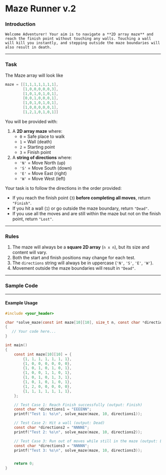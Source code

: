 # Maze Runner v.2


### Introduction
```
Welcome Adventurer! Your aim is to navigate a **2D array maze** and reach the finish point without touching any walls. Touching a wall will kill you instantly, and stepping outside the maze boundaries will also result in death.
```
---

### Task



The Maze array will look like
```c
maze = [[1,1,1,1,1,1,1],
        [1,0,0,0,0,0,3],
        [1,0,1,0,1,0,1],
        [0,0,1,0,0,0,1],
        [1,0,1,0,1,0,1],
        [1,0,0,0,0,0,1],
        [1,2,1,0,1,0,1]]
```


You will be provided with:
1. A **2D array maze** where:
   - `0` = Safe place to walk
   - `1` = Wall (death)
   - `2` = Starting point
   - `3` = Finish point
2. A **string of directions** where:
   - `'N'` = Move North (up)
   - `'S'` = Move South (down)
   - `'E'` = Move East (right)
   - `'W'` = Move West (left)

Your task is to follow the directions in the order provided:
- If you reach the finish point (`3`) **before completing all moves**, return `"Finish"`.
- If you hit a wall (`1`) or go outside the maze boundary, return `"Dead"`.
- If you use all the moves and are still within the maze but not on the finish point, return `"Lost"`.

---

### Rules
1. The maze will always be a **square 2D array** (`n x n`), but its size and content will vary.
2. Both the start and finish positions may change for each test.
3. The `directions` string will always be in uppercase (`'N'`, `'S'`, `'E'`, `'W'`).
4. Movement outside the maze boundaries will result in `"Dead"`.


---

### Sample Code

---

#### Example Usage

```c
#include <your_header>

char *solve_maze(const int maze[10][10], size_t n, const char *directions)
{
   // Your code here...
}

int main()
{
    const int maze[10][10] = {
        {1, 1, 1, 1, 1, 1, 1},
        {1, 0, 0, 0, 0, 0, 0},
        {1, 0, 1, 0, 1, 0, 1},
        {1, 0, 0, 1, 1, 0, 1},
        {1, 0, 1, 0, 1, 3, 1},
        {1, 0, 1, 0, 1, 0, 1},
        {1, 2, 0, 0, 0, 0, 0},
        {1, 1, 1, 1, 1, 1, 1},
    };

    // Test Case 1: Reach Finish successfully (output: Finish)
    const char *directions1 = "EEEENN";
    printf("Test 1: %s\n", solve_maze(maze, 10, directions1));

    // Test Case 2: Hit a wall (output: Dead)
    const char *directions2 = "NNNNE";
    printf("Test 2: %s\n", solve_maze(maze, 10, directions2)); 

    // Test Case 3: Run out of moves while still in the maze (output: Lost)
    const char *directions3 = "NNNNN";
    printf("Test 3: %s\n", solve_maze(maze, 10, directions3)); 


    return 0;
}

```
